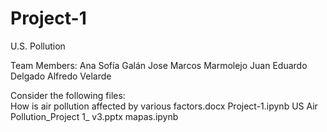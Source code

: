 # Project-1
U.S. Pollution

Team Members: 
	Ana Sofía Galán
	Jose Marcos Marmolejo
	Juan Eduardo Delgado 
	Alfredo Velarde

Consider the following files: 	
 How is air pollution affected by various factors.docx
 Project-1.ipynb
 US Air Pollution_Project 1_ v3.pptx
 mapas.ipynb
